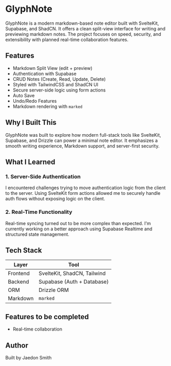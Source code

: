 # GlyphNote

GlyphNote is a modern markdown-based note editor built with SvelteKit, Supabase, and ShadCN. It offers a clean split-view interface for writing and previewing markdown notes. The project focuses on speed, security, and extensibility with planned real-time collaboration features.

## Features

- Markdown Split View (edit + preview)
- Authentication with Supabase
- CRUD Notes (Create, Read, Update, Delete)
- Styled with TailwindCSS and ShadCN UI
- Secure server-side logic using form actions
- Auto Save
- Undo/Redo Features
- Markdown rendering with `marked`

## Why I Built This

GlyphNote was built to explore how modern full-stack tools like SvelteKit, Supabase, and Drizzle can power a minimal note editor. It emphasizes a smooth writing experience, Markdown support, and server-first security.

## What I Learned

### 1. Server-Side Authentication

I encountered challenges trying to move authentication logic from the client to the server. Using SvelteKit form actions allowed me to securely handle auth flows without exposing logic on the client.

### 2. Real-Time Functionality

Real-time syncing turned out to be more complex than expected. I'm currently working on a better approach using Supabase Realtime and structured state management.

## Tech Stack

| Layer    | Tool                        |
| -------- | --------------------------- |
| Frontend | SvelteKit, ShadCN, Tailwind |
| Backend  | Supabase (Auth + Database)  |
| ORM      | Drizzle ORM                 |
| Markdown | `marked`                    |

## Features to be completed

- Real-time collaboration

## Author

Built by Jaedon Smith
